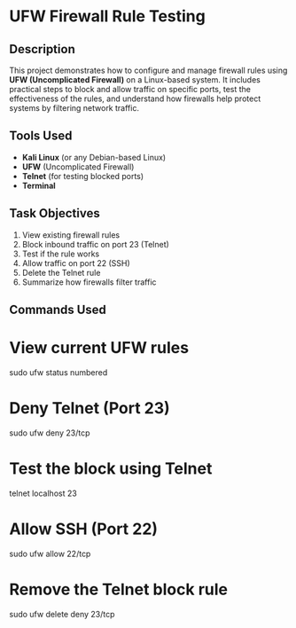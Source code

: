 #  UFW Firewall Rule Testing

##  Description
This project demonstrates how to configure and manage firewall rules using **UFW (Uncomplicated Firewall)** on a Linux-based system. It includes practical steps to block and allow traffic on specific ports, test the effectiveness of the rules, and understand how firewalls help protect systems by filtering network traffic.

##  Tools Used
- **Kali Linux** (or any Debian-based Linux)
- **UFW** (Uncomplicated Firewall)
- **Telnet** (for testing blocked ports)
- **Terminal**

##  Task Objectives
1. View existing firewall rules
2. Block inbound traffic on port 23 (Telnet)
3. Test if the rule works
4. Allow traffic on port 22 (SSH)
5. Delete the Telnet rule
6. Summarize how firewalls filter traffic

##  Commands Used
# View current UFW rules
sudo ufw status numbered

# Deny Telnet (Port 23)
sudo ufw deny 23/tcp

# Test the block using Telnet
telnet localhost 23

# Allow SSH (Port 22)
sudo ufw allow 22/tcp

# Remove the Telnet block rule
sudo ufw delete deny 23/tcp
